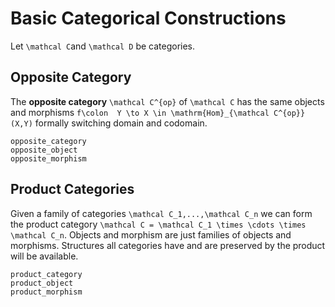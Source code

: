 # Basic Categorical Constructions

Let ``\mathcal C``and ``\mathcal D`` be categories.

## Opposite Category

The __opposite category__ ``\mathcal C^{op}`` of ``\mathcal C`` has the same objects and 
morphisms ``f\colon  Y \to X \in \mathrm{Hom}_{\mathcal C^{op}}(X,Y)`` formally switching domain and codomain.

```@docs 
opposite_category
opposite_object
opposite_morphism
```

## Product Categories

Given a family of categories ``\mathcal C_1,...,\mathcal C_n`` we can form the product category ``\mathcal C = \mathcal C_1 \times \cdots \times \mathcal C_n``. Objects and morphism are just families of objects and morphisms. Structures all categories have and are preserved 
by the product will be available.

```@docs
product_category
product_object
product_morphism
```